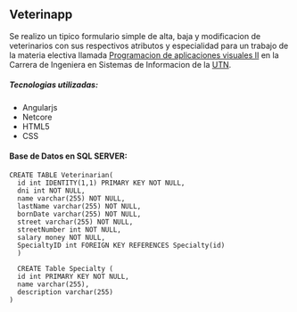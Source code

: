 ## Veterinapp

Se realizo un tipico formulario simple de alta, baja y modificacion de veterinarios con sus respectivos atributos y especialidad para un trabajo de la materia electiva llamada [Programacion de aplicaciones visuales II] en la Carrera de Ingeniera en Sistemas de Informacion de la [UTN].
 
##### Tecnologias utilizadas:

- Angularjs
- Netcore
- HTML5 
- CSS 

#### Base de Datos en SQL SERVER:

```
CREATE TABLE Veterinarian(
  id int IDENTITY(1,1) PRIMARY KEY NOT NULL,  
  dni int NOT NULL,  
  name varchar(255) NOT NULL,  
  lastName varchar(255) NOT NULL,
  bornDate varchar(255) NOT NULL,
  street varchar(255) NOT NULL,
  streetNumber int NOT NULL,
  salary money NOT NULL,
  SpecialtyID int FOREIGN KEY REFERENCES Specialty(id)
  )

  CREATE Table Specialty (
  id int PRIMARY KEY NOT NULL,
  name varchar(255),
  description varchar(255)
)
```




[UTN]: <https://www.frc.utn.edu.ar/>
[Programacion de aplicaciones visuales II]: <http://www.institucional.frc.utn.edu.ar/sistemas/noticias/ACA/Modalidades/2018/6AC_pavii_2018.pdf>

